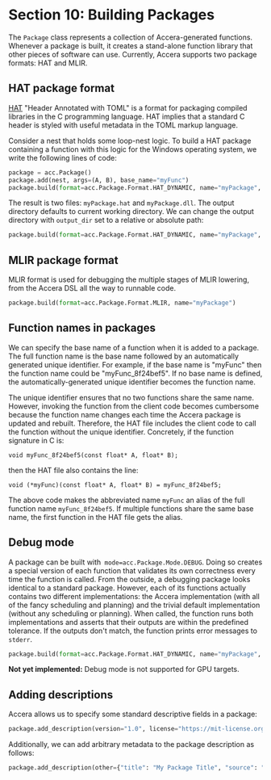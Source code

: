 [//]: # (Project: Accera)
[//]: # (Version: v1.2.13)

# Section 10: Building Packages
The `Package` class represents a collection of Accera-generated functions. Whenever a package is built, it creates a stand-alone function library that other pieces of software can use. Currently, Accera supports two package formats: HAT and MLIR.

## HAT package format
[HAT](https://github.com/microsoft/hat) "Header Annotated with TOML" is a format for packaging compiled libraries in the C programming language. HAT implies that a standard C header is styled with useful metadata in the TOML markup language.

Consider a nest that holds some loop-nest logic. To build a HAT package containing a function with this logic for the Windows operating system, we write the following lines of code: 
```python
package = acc.Package()
package.add(nest, args=(A, B), base_name="myFunc")
package.build(format=acc.Package.Format.HAT_DYNAMIC, name="myPackage", platform=acc.Package.Platform.WINDOWS)
```

The result is two files: `myPackage.hat` and `myPackage.dll`. The output directory defaults to current working directory. We can change the output directory with `output_dir` set to a relative or absolute path:

```python
package.build(format=acc.Package.Format.HAT_DYNAMIC, name="myPackage", platform=acc.Package.Platform.WINDOWS, output_dir="hat_packages")
```

## MLIR package format
MLIR format is used for debugging the multiple stages of MLIR lowering, from the Accera DSL all the way to runnable code.
```python
package.build(format=acc.Package.Format.MLIR, name="myPackage")
```

## Function names in packages
We can specify the base name of a function when it is added to a package. The full function name is the base name followed by an automatically generated unique identifier. For example, if the base name is "myFunc" then the function name could be "myFunc_8f24bef5". If no base name is defined, the automatically-generated unique identifier becomes the function name.

The unique identifier ensures that no two functions share the same name. However, invoking the function from the client code becomes cumbersome because the function name changes each time the Accera package is updated and rebuilt. Therefore, the HAT file includes the client code to call the function without the unique identifier. Concretely, if the function signature in C is:
```
void myFunc_8f24bef5(const float* A, float* B);
```
then the HAT file also contains the line:
```
void (*myFunc)(const float* A, float* B) = myFunc_8f24bef5;
```
The above code makes the abbreviated name `myFunc` an alias of the full function name `myFunc_8f24bef5`. If multiple functions share the same base name, the first function in the HAT file gets the alias.

## Debug mode
A package can be built with` mode=acc.Package.Mode.DEBUG`. Doing so creates a special version of each function that validates its own correctness every time the function is called. From the outside, a debugging package looks identical to a standard package. However, each of its functions actually contains two different implementations: the Accera implementation (with all of the fancy scheduling and planning) and the trivial default implementation (without any scheduling or planning). When called, the function runs both implementations and asserts that their outputs are within the predefined tolerance. If the outputs don't match, the function prints error messages to `stderr`.
```python
package.build(format=acc.Package.Format.HAT_DYNAMIC, name="myPackage", mode=acc.Package.Mode.DEBUG, tolerance=1.0e-6)
```

__Not yet implemented:__ Debug mode is not supported for GPU targets.

## Adding descriptions
Accera allows us to specify some standard descriptive fields in a package:
```python
package.add_description(version="1.0", license="https://mit-license.org/", author="Microsoft Research")
```
Additionally, we can add arbitrary metadata to the package description as follows:
```python
package.add_description(other={"title": "My Package Title", "source": "https://github.com/", "citations": ["https://arxiv.org/2021.12345/", "https://arxiv.org/2021.56789/"]})
```


<div style="page-break-after: always;"></div>
